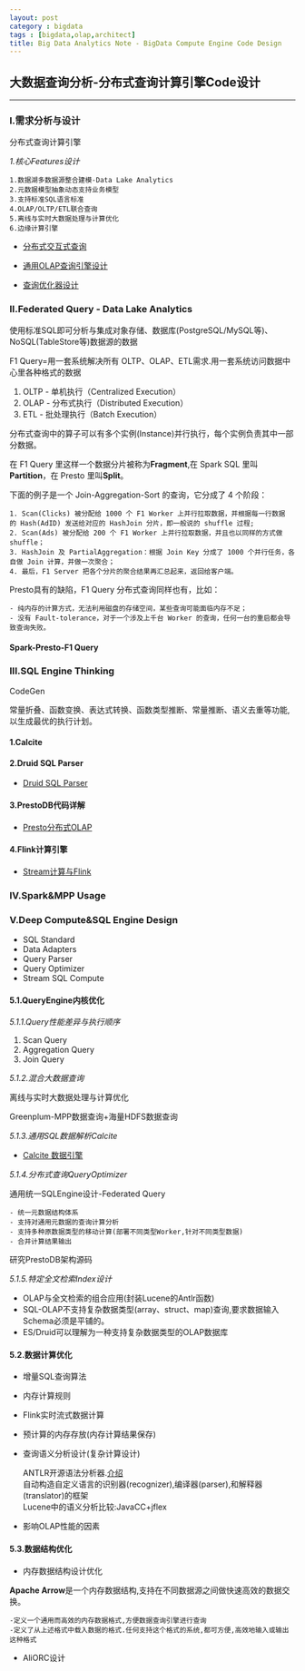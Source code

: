 ```yaml
---
layout: post
category : bigdata
tags : [bigdata,olap,architect]
title: Big Data Analytics Note - BigData Compute Engine Code Design
---
```


## 大数据查询分析-分布式查询计算引擎Code设计
-----------------------------------------------------------

### I.需求分析与设计

分布式查询计算引擎

_1.核心Features设计_

	1.数据湖多数据源整合建模-Data Lake Analytics
	2.元数据模型抽象动态支持业务模型
	3.支持标准SQL语言标准
	4.OLAP/OLTP/ETL联合查询
	5.离线与实时大数据处理与计算优化
	6.边缘计算引擎

- [分布式交互式查询](2017-04-04-olap-sqlonhadoop-research-note.md)

- [通用OLAP查询引擎设计](2017-02-01-bigdata-analytics-olap-query-engine-design-note.md)

- [查询优化器设计](2018-06-01-query-optimizer-design-note.md)

### II.Federated Query - Data Lake Analytics

使用标准SQL即可分析与集成对象存储、数据库(PostgreSQL/MySQL等)、NoSQL(TableStore等)数据源的数据

F1 Query=用一套系统解决所有 OLTP、OLAP、ETL需求.用一套系统访问数据中心里各种格式的数据

1. OLTP - 单机执行（Centralized Execution）
2. OLAP - 分布式执行（Distributed Execution）
3. ETL - 批处理执行（Batch Execution）

分布式查询中的算子可以有多个实例(Instance)并行执行，每个实例负责其中一部分数据。

在 F1 Query 里这样一个数据分片被称为**Fragment**,在 Spark SQL 里叫**Partition**，在 Presto 里叫**Split**。

下面的例子是一个 Join-Aggregation-Sort 的查询，它分成了 4 个阶段：

	1. Scan(Clicks) 被分配给 1000 个 F1 Worker 上并行拉取数据，并根据每一行数据的 Hash(AdID) 发送给对应的 HashJoin 分片，即一般说的 shuffle 过程;
	2. Scan(Ads) 被分配给 200 个 F1 Worker 上并行拉取数据，并且也以同样的方式做 shuffle；
	3. HashJoin 及 PartialAggregation：根据 Join Key 分成了 1000 个并行任务，各自做 Join 计算，并做一次聚合；
	4. 最后，F1 Server 把各个分片的聚合结果再汇总起来，返回给客户端。

Presto具有的缺陷，F1 Query 分布式查询同样也有，比如：

	- 纯内存的计算方式，无法利用磁盘的存储空间，某些查询可能面临内存不足；
	- 没有 Fault-tolerance，对于一个涉及上千台 Worker 的查询，任何一台的重启都会导致查询失败。


#### Spark-Presto-F1 Query



### III.SQL Engine Thinking

CodeGen

常量折叠、函数变换、表达式转换、函数类型推断、常量推断、语义去重等功能, 以生成最优的执行计划。

#### 1.Calcite

#### 2.Druid SQL Parser

- [Druid SQL Parser](https://github.com/alibaba/druid/wiki/SQL-Parser)

#### 3.PrestoDB代码详解

- [Presto分布式OLAP](2017-04-03-olap-distributed-presto-practice-note.md)

#### 4.Flink计算引擎

- [Stream计算与Flink](2018-05-31-bigdata-research-dataprocess-stream-compute.md)

### IV.Spark&MPP Usage

### V.Deep Compute&SQL Engine Design

- SQL Standard
- Data Adapters
- Query Parser
- Query Optimizer
- Stream SQL Compute


#### 5.1.QueryEngine内核优化

*5.1.1.Query性能差异与执行顺序*

1) Scan Query
2) Aggregation Query
3) Join Query

*5.1.2.混合大数据查询*

离线与实时大数据处理与计算优化

Greenplum-MPP数据查询+海量HDFS数据查询

*5.1.3.通用SQL数据解析Calcite*

- [Calcite 数据引擎]()

*5.1.4.分布式查询QueryOptimizer*

通用统一SQLEngine设计-Federated Query 

	- 统一元数据结构体系
	- 支持对通用元数据的查询计算分析
	- 支持多种原数据类型的移动计算(部署不同类型Worker,针对不同类型数据)
	- 合并计算结果输出

研究PrestoDB架构源码


*5.1.5.特定全文检索Index设计*

- OLAP与全文检索的组合应用(封装Lucene的Antlr函数)
- SQL-OLAP不支持复杂数据类型(array、struct、map)查询,要求数据输入Schema必须是平铺的。
- ES/Druid可以理解为一种支持复杂数据类型的OLAP数据库


#### 5.2.数据计算优化

- 增量SQL查询算法
- 内存计算规则
- Flink实时流式数据计算
- 预计算的内存存放(内存计算结果保存)
- 查询语义分析设计(复杂计算设计)

    ANTLR开源语法分析器.[介绍](http://www.ibm.com/developerworks/cn/java/j-lo-antlr/) <br />
    自动构造自定义语言的识别器(recognizer),编译器(parser),和解释器(translator)的框架 <br />
    Lucene中的语义分析比较:JavaCC+jflex

- 影响OLAP性能的因素

#### 5.3.数据结构优化

- 内存数据结构设计优化

**Apache Arrow**是一个内存数据结构,支持在不同数据源之间做快速高效的数据交换。

	-定义一个通用而高效的内存数据格式,方便数据查询引擎进行查询
	-定义了从上述格式中载入数据的格式.任何支持这个格式的系统,都可方便,高效地输入或输出这种格式

- AliORC设计


